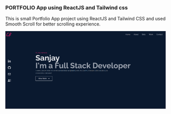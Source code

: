 ### PORTFOLIO App using ReactJS and Tailwind css

This is small Portfolio App project using ReactJS and Tailwind CSS and used Smooth Scroll for better scrolling experience.

![](/Portfolio-ss.png)


